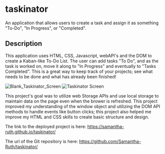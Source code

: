 # taskinator
An application that allows users to create a task and assign it as something "To-Do", "In Progress", or "Completed". 

## Description

This application uses HTML, CSS, Javascript, webAPI's and the DOM to create a Kaban-like To-Do List.  The user can add tasks "To Do", and as the task is worked on, move it along to "In Progress" and eventually to "Tasks Completed". This is a great way to keep track of your projects; see what needs to be done and what has already been finished!

![Blank_Taskinator_Screen](https://user-images.githubusercontent.com/64170123/188963943-f694964a-5e1c-49e2-900c-9fc712b8f9f6.jpg)
![Taskinator Screen](https://user-images.githubusercontent.com/64170123/188963949-500b5d5c-6276-457f-a0ae-8a9f664bc1b3.jpg)


This project's goal was to utilize web Storage APIs and use local storage to maintain data on the page even when the brower is refreshed. This project improved my understanding of the window object and utilizing the DOM API methods to handle events like button clicks; this project also helped me improve my HTML and CSS skills to create basic structure and design.   

The link to the deployed project is here: https://samantha-ruth.github.io/taskinator/

The url of the Git repository is here: https://github.com/Samantha-Ruth/taskinator/
